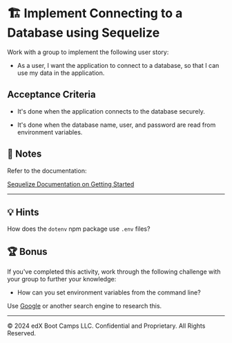 # 🏗️ Implement Connecting to a Database using Sequelize

Work with a group to implement the following user story:

* As a user, I want the application to connect to a database, so that I can use my data in the application.

## Acceptance Criteria

* It's done when the application connects to the database securely.

* It's done when the database name, user, and password are read from environment variables.

## 📝 Notes

Refer to the documentation:

[Sequelize Documentation on Getting Started](https://sequelize.org/master/manual/getting-started.html)

---

## 💡 Hints

How does the `dotenv` npm package use `.env` files?

## 🏆 Bonus

If you've completed this activity, work through the following challenge with your group to further your knowledge:

* How can you set environment variables from the command line?

Use [Google](https://www.google.com) or another search engine to research this.

---
© 2024 edX Boot Camps LLC. Confidential and Proprietary. All Rights Reserved.

